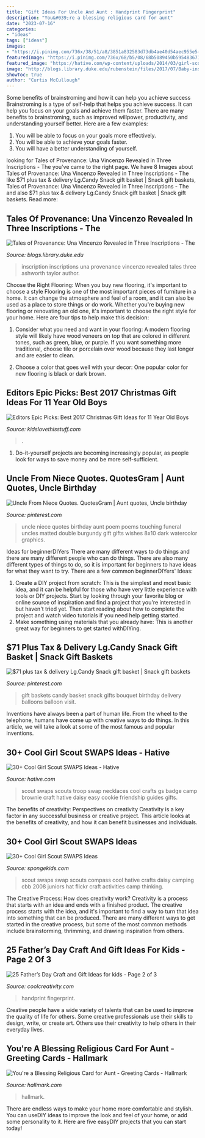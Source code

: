 ```yaml
---
title: "Gift Ideas For Uncle And Aunt : Handprint Fingerprint"
description: "You&#039;re a blessing religious card for aunt"
date: "2023-07-16"
categories:
- "ideas"
tags: ["ideas"]
images:
- "https://i.pinimg.com/736x/38/51/a8/3851a832583d73db4ae40d54aec955e5--uncle-quotes-from-niece-niece-quotes.jpg"
featuredImage: "https://i.pinimg.com/736x/68/b5/08/68b5089450b59548367171055d0a6e42--candy-bouquet-gift-baskets.jpg"
featured_image: "https://hative.com/wp-content/uploads/2014/03/girl-scout-swaps-ideas/13-troop-necklaces-girl-scout-swaps.jpg"
image: "http://blogs.library.duke.edu/rubenstein/files/2017/07/Baby-inscription.jpg"
ShowToc: true
author: "Curtis McCullough"
---
```



Some benefits of brainstroming and how it can help you achieve success
Brainstroming is a type of self-help that helps you achieve success. It can help you focus on your goals and achieve them faster. There are many benefits to brainstroming, such as improved willpower, productivity, and understanding yourself better. Here are a few examples: 
1) You will be able to focus on your goals more effectively.
2) You will be able to achieve your goals faster.
3) You will have a better understanding of yourself.

	

		
looking for Tales of Provenance: Una Vincenzo Revealed in Three Inscriptions - The you've came to the right page. We have 8 Images about Tales of Provenance: Una Vincenzo Revealed in Three Inscriptions - The like $71 plus tax &amp; delivery Lg.Candy Snack gift basket | Snack gift baskets, Tales of Provenance: Una Vincenzo Revealed in Three Inscriptions - The and also $71 plus tax &amp; delivery Lg.Candy Snack gift basket | Snack gift baskets. Read more:
		
    
## Tales Of Provenance: Una Vincenzo Revealed In Three Inscriptions - The

<img loading=lazy src="http://blogs.library.duke.edu/rubenstein/files/2017/07/Baby-inscription.jpg" onerror="this.onerror=null;this.src='https://tse1.mm.bing.net/th?id=OIP.nMWFwfEUrWDDLSgyuyMaCgHaKY&amp;pid=15.1';" alt="Tales of Provenance: Una Vincenzo Revealed in Three Inscriptions - The">

_Source: blogs.library.duke.edu_

>inscription inscriptions una provenance vincenzo revealed tales three ashworth taylor author. 

	

Choose the Right Flooring: When you buy new flooring, it's important to choose a style
Flooring is one of the most important pieces of furniture in a home. It can change the atmosphere and feel of a room, and it can also be used as a place to store things or do work. Whether you're buying new flooring or renovating an old one, it's important to choose the right style for your home. Here are four tips to help make this decision: 
1. Consider what you need and want in your flooring: A modern flooring style will likely have wood veneers on top that are colored in different tones, such as green, blue, or purple. If you want something more traditional, choose tile or porcelain over wood because they last longer and are easier to clean. 

2. Choose a color that goes well with your decor: One popular color for new flooring is black or dark brown.

    
## Editors Epic Picks: Best 2017 Christmas Gift Ideas For 11 Year Old Boys

<img loading=lazy src="https://kidslovethisstuff.com/wp-content/uploads/2015/02/11-year-old-boy-with-skateboard-FP.jpg" onerror="this.onerror=null;this.src='https://tse4.mm.bing.net/th?id=OIP.E5szLxsvdoMptjcWmYz2xwHaFL&amp;pid=15.1';" alt="Editors Epic Picks: Best 2017 Christmas Gift Ideas for 11 Year Old Boys">

_Source: kidslovethisstuff.com_

>. 

	

1. Do-it-yourself projects are becoming increasingly popular, as people look for ways to save money and be more self-sufficient.

    
## Uncle From Niece Quotes. QuotesGram | Aunt Quotes, Uncle Birthday

<img loading=lazy src="https://i.pinimg.com/736x/38/51/a8/3851a832583d73db4ae40d54aec955e5--uncle-quotes-from-niece-niece-quotes.jpg" onerror="this.onerror=null;this.src='https://tse3.mm.bing.net/th?id=OIP.-Ac5_HW45jUHOZhyCvND4wAAAA&amp;pid=15.1';" alt="Uncle From Niece Quotes. QuotesGram | Aunt quotes, Uncle birthday">

_Source: pinterest.com_

>uncle niece quotes birthday aunt poem poems touching funeral uncles matted double burgundy gift gifts wishes 8x10 dark watercolor graphics. 

	

Ideas for beginnerDIYers
There are many different ways to do things and there are many different people who can do things. There are also many different types of things to do, so it is important for beginners to have ideas for what they want to try. There are a few common beginnerDIYers' Ideas: 
1. Create a DIY project from scratch: This is the simplest and most basic idea, and it can be helpful for those who have very little experience with tools or DIY projects. Start by looking through your favorite blog or online source of inspiration and find a project that you're interested in but haven't tried yet. Then start reading about how to complete the project and watch video tutorials if you need help getting started. 
2. Make something using materials that you already have: This is another great way for beginners to get started withDIYing.

    
## $71 Plus Tax &amp; Delivery Lg.Candy Snack Gift Basket | Snack Gift Baskets

<img loading=lazy src="https://i.pinimg.com/736x/68/b5/08/68b5089450b59548367171055d0a6e42--candy-bouquet-gift-baskets.jpg" onerror="this.onerror=null;this.src='https://tse4.mm.bing.net/th?id=OIP.v9Q1MD4Qex-ggJO7-XfgUwHaHP&amp;pid=15.1';" alt="$71 plus tax &amp; delivery Lg.Candy Snack gift basket | Snack gift baskets">

_Source: pinterest.com_

>gift baskets candy basket snack gifts bouquet birthday delivery balloons balloon visit. 

	

Inventions have always been a part of human life. From the wheel to the telephone, humans have come up with creative ways to do things. In this article, we will take a look at some of the most famous and popular inventions.

    
## 30+ Cool Girl Scout SWAPS Ideas - Hative

<img loading=lazy src="https://hative.com/wp-content/uploads/2014/03/girl-scout-swaps-ideas/13-troop-necklaces-girl-scout-swaps.jpg" onerror="this.onerror=null;this.src='https://tse2.mm.bing.net/th?id=OIP.lG-xGAPb1MoHzTXFi6kv8AHaJ4&amp;pid=15.1';" alt="30+ Cool Girl Scout SWAPS Ideas - Hative">

_Source: hative.com_

>scout swaps scouts troop swap necklaces cool crafts gs badge camp brownie craft hative daisy easy cookie friendship guides gifts. 

	

The benefits of creativity: Perspectives on creativity
Creativity is a key factor in any successful business or creative project. This article looks at the benefits of creativity, and how it can benefit businesses and individuals.

    
## 30+ Cool Girl Scout SWAPS Ideas

<img loading=lazy src="http://spongekids.com/wp-content/uploads/2014/03/girl-scout-swaps-ideas/17-compass-girl-scout-swaps.jpg" onerror="this.onerror=null;this.src='https://tse4.mm.bing.net/th?id=OIP.P2lyx9flnDWqw6DBVm6I9wHaE7&amp;pid=15.1';" alt="30+ Cool Girl Scout SWAPS Ideas">

_Source: spongekids.com_

>scout swaps swap scouts compass cool hative crafts daisy camping cbb 2008 juniors hat flickr craft activities camp thinking. 

	

The Creative Process: How does creativity work?
Creativity is a process that starts with an idea and ends with a finished product. The creative process starts with the idea, and it's important to find a way to turn that idea into something that can be produced. There are many different ways to get started in the creative process, but some of the most common methods include brainstorming, thrimming, and drawing inspiration from others.

    
## 25 Father’s Day Craft And Gift Ideas For Kids - Page 2 Of 3

<img loading=lazy src="https://coolcreativity.com/wp-content/uploads/2016/06/Handprint-Daddy’s-Grilling-Partner-Card.jpg" onerror="this.onerror=null;this.src='https://tse1.mm.bing.net/th?id=OIP.m9TqBGrBqjdyoJVF5CgiZgHaLH&amp;pid=15.1';" alt="25 Father’s Day Craft and Gift Ideas for kids - Page 2 of 3">

_Source: coolcreativity.com_

>handprint fingerprint. 

	

Creative people have a wide variety of talents that can be used to improve the quality of life for others. Some creative professionals use their skills to design, write, or create art. Others use their creativity to help others in their everyday lives.

    
## You&#039;re A Blessing Religious Card For Aunt - Greeting Cards - Hallmark

<img loading=lazy src="https://www.hallmark.com/dw/image/v2/AALB_PRD/on/demandware.static/-/Sites-hallmark-master/default/dw2e00476e/images/finished-goods/products/399MDD4072/Embossed-Flowers-Religious-Mothers-Day-Card-for-Aunt_399MDD4072_04.jpg?sw=1920" onerror="this.onerror=null;this.src='https://tse3.mm.bing.net/th?id=OIP.AYjHWhFbQNl4y0JppxpjlgHaHa&amp;pid=15.1';" alt="You&#039;re a Blessing Religious Card for Aunt - Greeting Cards - Hallmark">

_Source: hallmark.com_

>hallmark. 

	

There are endless ways to make your home more comfortable and stylish. You can useDIY ideas to improve the look and feel of your home, or add some personality to it. Here are five easyDIY projects that you can start today!

